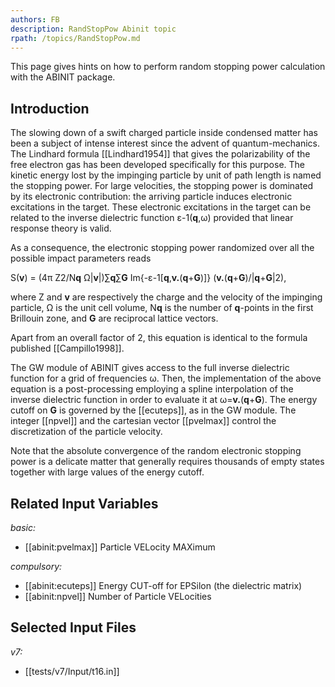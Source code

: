 ```yaml
---
authors: FB
description: RandStopPow Abinit topic
rpath: /topics/RandStopPow.md
---
```

<!--
This file is automatically generated by mksite.py. All changes will be lost.
Change the input yaml files or the python code
-->

This page gives hints on how to perform random stopping power calculation with the ABINIT package.

## Introduction

The slowing down of a swift charged particle inside condensed matter has been
a subject of intense interest since the advent of quantum-mechanics. The
Lindhard formula [[Lindhard1954]] that gives the polarizability of the free
electron gas has been developed specifically for this purpose. The kinetic
energy lost by the impinging particle by unit of path length is named the
stopping power. For large velocities, the stopping power is dominated by its
electronic contribution: the arriving particle induces electronic excitations
in the target. These electronic excitations in the target can be related to
the inverse dielectric function ε-1(**q**,ω) provided that linear response
theory is valid.

As a consequence, the electronic stopping power randomized over all the
possible impact parameters reads

S(**v**) = (4π Z2/N**q** Ω|**v**|)∑**q**∑**G**
Im{-ε-1[**q**,**v.**(**q**+**G**)]} (**v.**(**q**+**G**)/|**q**+**G**|2),

where Z and **v** are respectively the charge and the velocity of the
impinging particle, Ω is the unit cell volume, N**q** is the number of
**q**-points in the first Brillouin zone, and **G** are reciprocal lattice
vectors.

Apart from an overall factor of 2, this equation is identical to the formula
published [[Campillo1998]].

The GW module of ABINIT gives access to the full inverse dielectric function
for a grid of frequencies ω. Then, the implementation of the above equation is
a post-processing employing a spline interpolation of the inverse dielectric
function in order to evaluate it at ω=**v.**(**q**+**G**). The energy cutoff
on **G** is governed by the [[ecuteps]], as in the GW module. The integer
[[npvel]] and the cartesian vector [[pvelmax]] control the discretization of
the particle velocity.

Note that the absolute convergence of the random electronic stopping power is
a delicate matter that generally requires thousands of empty states together
with large values of the energy cutoff.



## Related Input Variables

*basic:*

- [[abinit:pvelmax]]  Particle VELocity MAXimum
 
*compulsory:*

- [[abinit:ecuteps]]  Energy CUT-off for EPSilon (the dielectric matrix)
- [[abinit:npvel]]  Number of Particle VELocities
 

## Selected Input Files

*v7:*

- [[tests/v7/Input/t16.in]]
 

